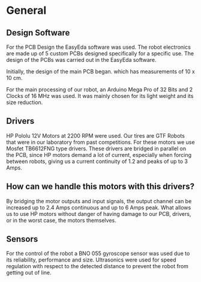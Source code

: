 # General 

## Design Software
For the PCB Design the EasyEda software was used.
The robot electronics are made up of 5 custom PCBs designed specifically for a specific use. The design of the PCBs was   carried out in the EasyEda software.

Initially, the design of the main PCB began. which has measurements of 10 x 10 cm.

For the main processing of our robot, an Arduino Mega Pro of 32 Bits and 2 Clocks of 16 MHz was used. It was mainly chosen for its light weight and its size reduction.


## Drivers 

HP Pololu 12V Motors at 2200 RPM were used. Our tires are GTF Robots that were in our laboratory from past competitions. For these motors we use Mosfet TB6612FNG type drivers. These drivers are bridged in parallel on the PCB, since HP motors demand a lot of current, especially when forcing between robots, giving us a current continuity of 1.2 and peaks of up to 3 Amps.

## How can we handle this motors with this drivers?

By bridging the motor outputs and input signals, the output channel can be increased up to 2.4 Amps continuous and up to 6 Amps peak. What allows us to use HP motors without danger of having damage to our PCB, drivers, or in the worst case, the motors themselves.

## Sensors
For the control of the robot a BNO 055 gyroscope sensor was used due to its reliability, performance and size. Ultrasonics were used for speed regulation with respect to the detected distance to prevent the robot from getting out of line.

